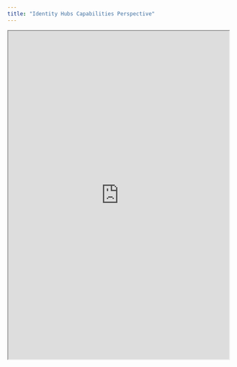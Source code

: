 ```yaml
---
title: "Identity Hubs Capabilities Perspective"
---
```



<iframe height="750" width="100%" src="https://ewelton.github.io/ktest/wiki.html#Identity%20Hubs%20Capabilities%20Perspective"></iframe>
